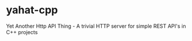 # yahat-cpp
Yet Another Http API Thing - A trivial HTTP server for simple REST API's in C++ projects
